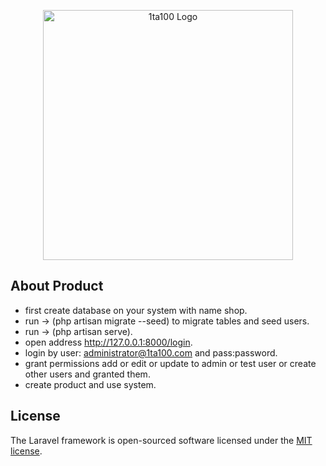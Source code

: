 <p align="center"><a href="https://1ta100.ir" target="_blank"><img src="https://1ta100.ir/template_v_1/site/img/logo.png" width="400" alt="1ta100 Logo"></a></p>


## About Product

- first create database on your system with name shop.
- run -> (php artisan migrate --seed) to migrate tables and seed users.
- run -> (php artisan serve).
- open address http://127.0.0.1:8000/login.
- login by user: administrator@1ta100.com and pass:password.
- grant permissions add or edit or update to admin or test user or create other users and granted them.
- create product and use system.

## License

The Laravel framework is open-sourced software licensed under the [MIT license](https://opensource.org/licenses/MIT).
